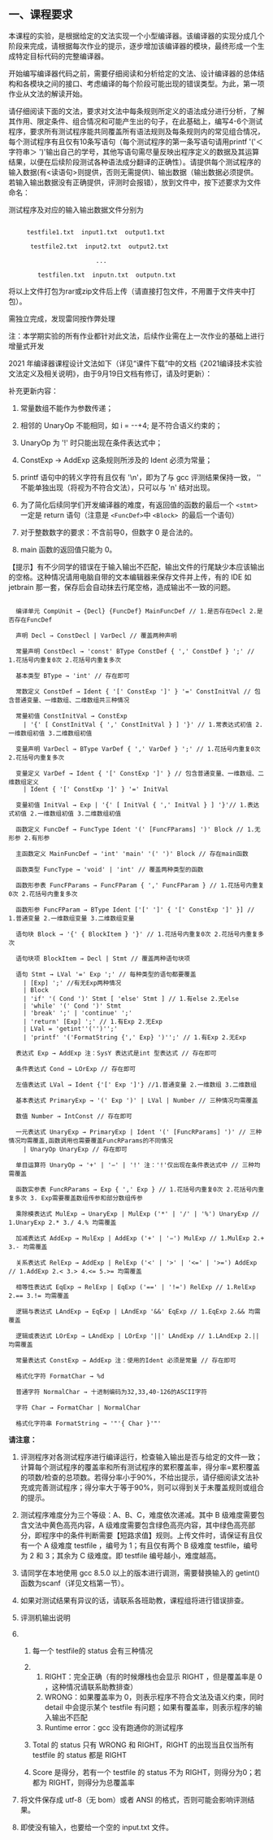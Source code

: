 ## 一、课程要求

本课程的实验，是根据给定的文法实现一个小型编译器。该编译器的实现分成几个阶段来完成，请根据每次作业的提示，逐步增加该编译器的模块，最终形成一个生成特定目标代码的完整编译器。

开始编写编译器代码之前，需要仔细阅读和分析给定的文法、设计编译器的总体结构和各模块之间的接口、考虑编译的每个阶段可能出现的错误类型。为此，第一项作业从文法的解读开始。

请仔细阅读下面的文法，要求对文法中每条规则所定义的语法成分进行分析，了解其作用、限定条件、组合情况和可能产生出的句子，在此基础上，编写4-6个测试程序，要求所有测试程序能共同覆盖所有语法规则及每条规则内的常见组合情况，每个测试程序有且仅有10条写语句（每个测试程序的第一条写语句请用printf '('＜字符串＞ ')'输出自己的学号，其他写语句需尽量反映出程序定义的数据及其运算结果，以便在后续阶段测试各种语法成分翻译的正确性）。请提供每个测试程序的输入数据(有<读语句>则提供，否则无需提供)、输出数据（输出数据必须提供。若输入输出数据没有正确提供，评测时会报错），放到文件中，按下述要求为文件命名：

测试程序及对应的输入输出数据文件分别为 
```

​     testfile1.txt  input1.txt  output1.txt

​ 	   testfile2.txt  input2.txt  output2.txt

​                        ...

​        testfilen.txt  inputn.txt  outputn.txt
```
   将以上文件打包为rar或zip文件后上传（请直接打包文件，不用置于文件夹中打包）。

   需独立完成，发现雷同按作弊处理

   注：本学期实验的所有作业都针对此文法，后续作业需在上一次作业的基础上进行增量式开发



  2021 年编译器课程设计文法如下（详见“课件下载”中的文档《2021编译技术实验文法定义及相关说明》，由于9月19日文档有修订，请及时更新）：

  补充更新内容：

1. 常量数组不能作为参数传递；

2. 相邻的 UnaryOp 不能相同，如 i = --+4; 是不符合语义约束的；

3. UnaryOp 为 '!' 时只能出现在条件表达式中；

  4. ConstExp -> AddExp 这条规则所涉及的 Ident 必须为常量；

5. printf 语句中的转义字符有且仅有 '\n'，即为了与 gcc 评测结果保持一致， '\' 不能单独出现（将视为不符合文法），只可以与 'n' 结对出现。

6. 为了简化后续同学们开发编译器的难度，有返回值的函数的最后一个 `<stmt>`一定是 return 语句（注意是 `<FuncDef>`中 `<Block> `的最后一个语句）

7. 对于整数数字的要求：不含前导0，但数字 0 是合法的。

8. main 函数的返回值只能为 0。

  【提示】有不少同学的错误在于输入输出不匹配，输出文件的行尾缺少本应该输出的空格。这种情况请用电脑自带的文本编辑器来保存文件并上传，有的 IDE 如 jetbrain 那一套，保存后会自动抹去行尾空格，造成输出不一致的问题。


```

  编译单元 CompUnit → {Decl} {FuncDef} MainFuncDef // 1.是否存在Decl 2.是否存在FuncDef

  声明 Decl → ConstDecl | VarDecl // 覆盖两种声明

  常量声明 ConstDecl → 'const' BType ConstDef { ',' ConstDef } ';' // 1.花括号内重复0次 2.花括号内重复多次

  基本类型 BType → 'int' // 存在即可

  常数定义 ConstDef → Ident { '[' ConstExp ']' } '=' ConstInitVal // 包含普通变量、一维数组、二维数组共三种情况

  常量初值 ConstInitVal → ConstExp
    | '{' [ ConstInitVal { ',' ConstInitVal } ] '}' // 1.常表达式初值 2.一维数组初值 3.二维数组初值

  变量声明 VarDecl → BType VarDef { ',' VarDef } ';' // 1.花括号内重复0次 2.花括号内重复多次

  变量定义 VarDef → Ident { '[' ConstExp ']' } // 包含普通变量、一维数组、二维数组定义
    | Ident { '[' ConstExp ']' } '=' InitVal

  变量初值 InitVal → Exp | '{' [ InitVal { ',' InitVal } ] '}'// 1.表达式初值 2.一维数组初值 3.二维数组初值

  函数定义 FuncDef → FuncType Ident '(' [FuncFParams] ')' Block // 1.无形参 2.有形参

  主函数定义 MainFuncDef → 'int' 'main' '(' ')' Block // 存在main函数

  函数类型 FuncType → 'void' | 'int' // 覆盖两种类型的函数 

  函数形参表 FuncFParams → FuncFParam { ',' FuncFParam } // 1.花括号内重复0次 2.花括号内重复多次

  函数形参 FuncFParam → BType Ident ['[' ']' { '[' ConstExp ']' }] // 1.普通变量 2.一维数组变量 3.二维数组变量

  语句块 Block → '{' { BlockItem } '}' // 1.花括号内重复0次 2.花括号内重复多次

  语句块项 BlockItem → Decl | Stmt // 覆盖两种语句块项

  语句 Stmt → LVal '=' Exp ';' // 每种类型的语句都要覆盖
    | [Exp] ';' //有无Exp两种情况
    | Block 
    | 'if' '( Cond ')' Stmt [ 'else' Stmt ] // 1.有else 2.无else
    | 'while' '(' Cond ')' Stmt
    | 'break' ';' | 'continue' ';'
    | 'return' [Exp] ';' // 1.有Exp 2.无Exp
    | LVal = 'getint''('')'';'
    | 'printf' '('FormatString {',' Exp} ')'';' // 1.有Exp 2.无Exp

  表达式 Exp → AddExp 注：SysY 表达式是int 型表达式 // 存在即可

  条件表达式 Cond → LOrExp // 存在即可

  左值表达式 LVal → Ident {'[' Exp ']'} //1.普通变量 2.一维数组 3.二维数组

  基本表达式 PrimaryExp → '(' Exp ')' | LVal | Number // 三种情况均需覆盖

  数值 Number → IntConst // 存在即可

  一元表达式 UnaryExp → PrimaryExp | Ident '(' [FuncRParams] ')' // 三种情况均需覆盖,函数调用也需要覆盖FuncRParams的不同情况
    | UnaryOp UnaryExp // 存在即可

  单目运算符 UnaryOp → '+' | '−' | '!' 注：'!'仅出现在条件表达式中 // 三种均需覆盖

  函数实参表 FuncRParams → Exp { ',' Exp } // 1.花括号内重复0次 2.花括号内重复多次 3. Exp需要覆盖数组传参和部分数组传参

  乘除模表达式 MulExp → UnaryExp | MulExp ('*' | '/' | '%') UnaryExp // 1.UnaryExp 2.* 3./ 4.% 均需覆盖

  加减表达式 AddExp → MulExp | AddExp ('+' | '−') MulExp // 1.MulExp 2.+ 3.- 均需覆盖

  关系表达式 RelExp → AddExp | RelExp ('<' | '>' | '<=' | '>=') AddExp // 1.AddExp 2.< 3.> 4.<= 5.>= 均需覆盖

  相等性表达式 EqExp → RelExp | EqExp ('==' | '!=') RelExp // 1.RelExp 2.== 3.!= 均需覆盖

  逻辑与表达式 LAndExp → EqExp | LAndExp '&&' EqExp // 1.EqExp 2.&& 均需覆盖

  逻辑或表达式 LOrExp → LAndExp | LOrExp '||' LAndExp // 1.LAndExp 2.|| 均需覆盖

  常量表达式 ConstExp → AddExp 注：使用的Ident 必须是常量 // 存在即可

  格式化字符 FormatChar → %d

  普通字符 NormalChar → 十进制编码为32,33,40-126的ASCII字符

  字符 Char → FormatChar | NormalChar 

  格式化字符串 FormatString → '"'{ Char }'"'

```

**请注意：**

1. 评测程序对各测试程序进行编译运行，检查输入输出是否与给定的文件一致；计算每个测试程序的覆盖率和所有测试程序的累积覆盖率，得分率=累积覆盖的项数/检查的总项数。若得分率小于90%，不给出提示，请仔细阅读文法补充或完善测试程序；得分率大于等于90%，则可以得到关于未覆盖规则或组合的提示。

2. 测试程序难度分为三个等级：A、B、C，难度依次递减。其中 B 级难度需要包含文法中黄色高亮内容，A 级难度需要包含绿色高亮内容，其中绿色高亮部分，即程序中的条件判断需要【短路求值】规则。上传文件时，请保证有且仅有一个 A 级难度 testfile ，编号为 1；有且仅有两个 B 级难度 testfile，编号为 2 和 3；其余为 C 级难度。即 testfile 编号越小，难度越高。

3. 请同学在本地使用 gcc 8.5.0 以上的版本进行调测，需要替换输入的 getint() 函数为scanf（详见文档第一节）。

4. 如果对测试结果有异议的话，请联系各班助教，课程组将进行错误排查。

5. 评测机输出说明

6. 1. 每一个 testfile的 status 会有三种情况

    2. 1. RIGHT：完全正确（有的时候爆栈也会显示 RIGHT ，但是覆盖率是 0 ，这种情况请联系助教排查）
        2. WRONG：如果覆盖率为 0，则表示程序不符合文法及语义约束，同时 detail 中会提示某个 testfile 有问题；如果有覆盖率，则表示程序的输入输出不匹配
        3. Runtime error：gcc 没有跑通你的测试程序

    3. Total 的 status 只有 WRONG 和 RIGHT，RIGHT 的出现当且仅当所有 testfile 的 status 都是 RIGHT

    4. Score 是得分，若有一个 testfile 的 status 不为 RIGHT，则得分为0；若都为 RIGHT，则得分为总覆盖率

7. 将文件保存成 utf-8（无 bom）或者 ANSI 的格式，否则可能会影响评测结果。

8. 即使没有输入，也要给一个空的 input.txt 文件。